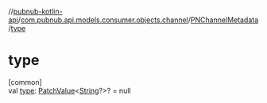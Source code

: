 //[pubnub-kotlin-api](../../../index.md)/[com.pubnub.api.models.consumer.objects.channel](../index.md)/[PNChannelMetadata](index.md)/[type](type.md)

# type

[common]\
val [type](type.md): [PatchValue](../../../../../pubnub-kotlin/pubnub-kotlin-core-api/pubnub-kotlin-core-api/com.pubnub.api.utils/-patch-value/index.md)&lt;[String](https://kotlinlang.org/api/core/kotlin-stdlib/kotlin/-string/index.html)?&gt;? = null
